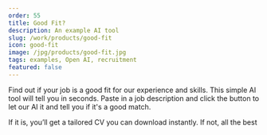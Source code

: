 ```yaml
---
order: 55
title: Good Fit?
description: An example AI tool
slug: /work/products/good-fit
icon: good-fit
image: /jpg/products/good-fit.jpg
tags: examples, Open AI, recruitment
featured: false
---
```

Find out if your job is a good fit for our experience and skills. This simple AI tool will tell you in seconds. Paste in a job description and click the button to let our AI it and tell you if it's a good match. 

If it is, you’ll get a tailored CV you can download instantly. If not, all the best
